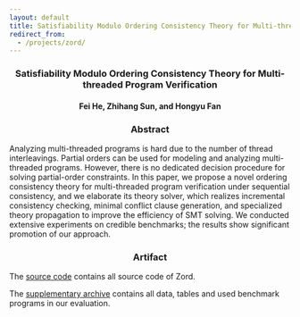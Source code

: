 ```yaml
---
layout: default
title: Satisfiability Modulo Ordering Consistency Theory for Multi-threaded Program Verification
redirect_from:
  - /projects/zord/
---
```


### <center>Satisfiability Modulo Ordering Consistency Theory for Multi-threaded Program Verification</center>

#### <center>Fei He, Zhihang Sun, and Hongyu Fan</center>

### <center>Abstract</center>

Analyzing multi-threaded programs is hard due to the number of thread interleavings. Partial orders can be used for modeling and analyzing multi-threaded programs. However, there is no dedicated decision procedure for solving partial-order constraints. In this paper, we propose a novel ordering consistency theory for multi-threaded program verification under sequential consistency, and we elaborate its theory solver, which realizes incremental consistency checking, minimal conflict clause generation, and specialized theory propagation to improve the efficiency of SMT solving. We conducted extensive experiments on credible benchmarks; the results show significant promotion of our approach.

### <center>Artifact</center>

The <a href="https://cloud.tsinghua.edu.cn/f/ee6cce063c9c4b2394d3">source code</a> contains all source code of Zord.

The <a href="https://cloud.tsinghua.edu.cn/f/d98603a405a9486baec5/">supplementary archive</a> contains all data, tables and used benchmark programs in our evaluation.
